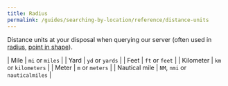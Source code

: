 ```yaml
---
title: Radius
permalink: /guides/searching-by-location/reference/distance-units
---
```


Distance units at your disposal when querying our server (often used in [radius](../radius), [point in shape](../point-in-shape)).

| Mile          | `mi` or `miles`                |
| Yard          | `yd` or `yards`                |
| Feet          | `ft` or `feet`                 |
| Kilometer     | `km` or `kilometers`           |
| Meter         | `m` or `meters`                |
| Nautical mile | `NM`, `nmi` or `nauticalmiles` |

